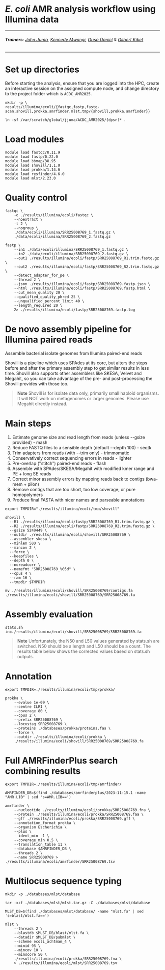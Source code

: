 
# *E. coli* AMR analysis workflow using Illumina data
---  

###### **_Trainers_**: [John Juma](https://github.com/ajodeh-juma), [Kennedy Mwangi](https://github.com/wanjauk), [Ouso Daniel](https://github.com/ousodaniel) & [Gilbert Kibet](https://github.com/kibet-gilbert)

---

# Set up directories
Before starting the analysis, ensure that you are logged into the HPC, create an interactive session on the assigned compute node, and change directory to the project folder which is `ACDC_AMR2025`.

```
mkdir -p \
results/illumina/ecoli/{fastqc,fastp,fastq-scan,shovill,prokka,amrfinder,mlst,tmp/{shovill,prokka,amrfinder}}

ln -sf /var/scratch/global/jjuma/ACDC_AMR2025/[dpsr]* .
```


# Load modules

```
module load fastqc/0.11.9
module load fastp/0.22.0
module load bbmap/38.95
module load shovill/1.1.0
module load prokka/1.14.6
module load resfinder/4.6.0
module load mlst/2.23.0
```

# Quality control
```
fastqc \
    -o ./results/illumina/ecoli/fastqc \
    --noextract \
    -t 2 \
    --nogroup \
    ./data/ecoli/illumina/SRR25008769_1.fastq.gz \
    ./data/ecoli/illumina/SRR25008769_2.fastq.gz
```

```
fastp \
    --in1 ./data/ecoli/illumina/SRR25008769_1.fastq.gz \
    --in2 ./data/ecoli/illumina/SRR25008769_2.fastq.gz \
    --out1 ./results/illumina/ecoli/fastp/SRR25008769_R1.trim.fastq.gz \
    --out2 ./results/illumina/ecoli/fastp/SRR25008769_R2.trim.fastq.gz \
    --detect_adapter_for_pe \
    --thread 2 \
    --json ./results/illumina/ecoli/fastp/SRR25008769.fastp.json \
    --html ./results/illumina/ecoli/fastp/SRR25008769.fastp.html \
    --cut_mean_quality 20 \
    --qualified_quality_phred 25 \
    --unqualified_percent_limit 40 \
    --length_required 20 \
    2> ./results/illumina/ecoli/fastp/SRR25008769.fastp.log
```

# De novo assembly pipeline for Illumina paired reads
Assemble bacterial isolate genomes from Illumina paired-end reads

Shovill is a pipeline which uses SPAdes at its core, but alters the steps before
and after the primary assembly step to get similar results in less time. Shovill
also supports other assemblers like SKESA, Velvet and Megahit, so you can take
advantage of the pre- and post-processing the Shovill provides with those too.


>**Note**
Shovill is for isolate data only, primarily small haploid organisms. 
It will NOT work on metagenomes or larger genomes. 
Please use Megahit directly instead.


# Main steps

1. Estimate genome size and read length from reads (unless --gsize provided) - mash
2. Reduce FASTQ files to a sensible depth (default --depth 100) - seqtk
3. Trim adapters from reads (with --trim only) - trimmomatic
4. Conservatively correct sequencing errors in reads - lighter
5. Pre-overlap ("stitch") paired-end reads - flash
6. Assemble with SPAdes/SKESA/Megahit with modified kmer range and PE + long SE reads
7. Correct minor assembly errors by mapping reads back to contigs (bwa-mem + pilon)
8. Remove contigs that are too short, too low coverage, or pure homopolymers
9. Produce final FASTA with nicer names and parseable annotations



```
export TMPDIR="./results/illumina/ecoli/tmp/shovill"
```

```
shovill \
  --R1 ./results/illumina/ecoli/fastp/SRR25008769_R1.trim.fastq.gz \
  --R2 ./results/illumina/ecoli/fastp/SRR25008769_R2.trim.fastq.gz \
  --gsize 5249449 \
  --outdir ./results/illumina/ecoli/shovill/SRR25008769 \
  --assembler skesa \
  --minlen 500 \
  --mincov 2 \
  --force \
  --keepfiles \
  --depth 0 \
  --noreadcorr \
  --namefmt "SRR25008769_%05d" \
  --cpus 4 \
  --ram 16 \
  --tmpdir $TMPDIR
```

```
mv ./results/illumina/ecoli/shovill/SRR25008769/contigs.fa ./results/illumina/ecoli/shovill/SRR25008769/SRR25008769.fa
```

# Assembly evaluation

```
stats.sh in=./results/illumina/ecoli/shovill/SRR25008769/SRR25008769.fa
```

>**Note**
Unfortunately, the N50 and L50 values generated by stats.sh are switched. N50
should be a length and L50 should be a count. The results table below shows the
corrected values based on stats.sh outputs.


# Annotation
```
export TMPDIR=./results/illumina/ecoli/tmp/prokka/
```

```
prokka \
    --evalue 1e-09 \
    --centre ILRI \
    --coverage 80 \
    --cpus 2 \
    --prefix SRR25008769 \
    --locustag SRR25008769 \
    --proteins ./databases/prokka/proteins.faa \
    --force \
    --outdir ./results/illumina/ecoli/prokka \
    ./results/illumina/ecoli/shovill/SRR25008769/SRR25008769.fa
```


# Full AMRFinderPlus search combining results

```
export TMPDIR=./results/illumina/ecoli/tmp/amrfinder/
```

```
AMRFINDER_DB=$(find ./databases/amrfinderplus/2023-11-15.1 -name "AMR.LIB" | sed 's=AMR.LIB==')
```

```
amrfinder \
    --nucleotide ./results/illumina/ecoli/prokka/SRR25008769.fna \
    --protein ./results/illumina/ecoli/prokka/SRR25008769.faa \
    --gff ./results/illumina/ecoli/prokka/SRR25008769.gff \
    --annotation_format prokka \
    --organism Escherichia \
    --plus \
    --ident_min -1 \
    --coverage_min 0.5 \
    --translation_table 11 \
    --database $AMRFINDER_DB \
    --threads 2 \
    --name SRR25008769 > ./results/illumina/ecoli/amrfinder/SRR25008769.tsv
```

# Multilocus sequence typing
```
mkdir -p ./databases/mlst/database
```

```
tar -xzf ./databases/mlst/mlst.tar.gz -C ./databases/mlst/database
```

```
MLST_DB=$(find ./databases/mlst/database/ -name "mlst.fa" | sed 's=blast/mlst.fa==')
```

```
mlst \
    --threads 2 \
    --blastdb $MLST_DB/blast/mlst.fa \
    --datadir $MLST_DB/pubmlst \
    --scheme ecoli_achtman_4 \
    --minid 95 \
    --mincov 10 \
    --minscore 50 \
    ./results/illumina/ecoli/prokka/SRR25008769.fna \
    > ./results/illumina/ecoli/mlst/SRR25008769.tsv
```


